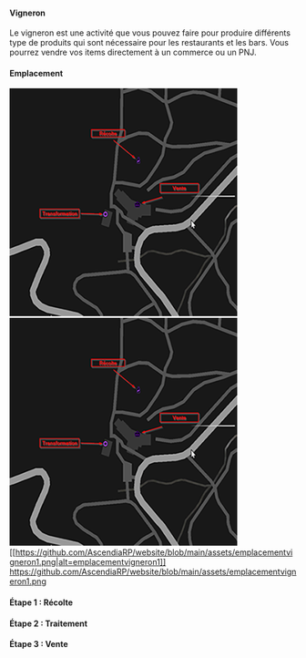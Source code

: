 #### **Vigneron**
Le vigneron est une activité que vous pouvez faire pour produire différents type de produits qui sont nécessaire pour les restaurants et les bars. Vous pourrez vendre vos items directement à un commerce ou un PNJ.

#### **Emplacement**
![Emplacement Vigneron](/assets/emplacementvigneron1.png)
![Emplacement Vigneron](https://github.com/AscendiaRP/website/blob/main/assets/emplacementvigneron1.png)
[[https://github.com/AscendiaRP/website/blob/main/assets/emplacementvigneron1.png|alt=emplacementvigneron1]]
https://github.com/AscendiaRP/website/blob/main/assets/emplacementvigneron1.png

#### **Étape 1 : Récolte**

#### **Étape 2 : Traitement**



#### **Étape 3 : Vente**


